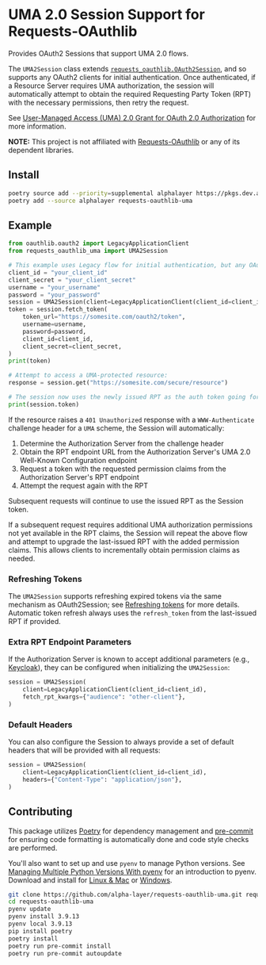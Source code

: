 # UMA 2.0 Session Support for Requests-OAuthlib

Provides OAuth2 Sessions that support UMA 2.0 flows.

The `UMA2Session` class extends [`requests_oauthlib.OAuth2Session`](https://requests-oauthlib.readthedocs.io/en/latest/oauth2_workflow.html), and so supports any OAuth2 clients for initial authentication. Once authenticated, if a Resource Server requires UMA authorization, the session will automatically attempt to obtain the required Requesting Party Token (RPT) with the necessary permissions, then retry the request.

See [User-Managed Access (UMA) 2.0 Grant for OAuth 2.0 Authorization](https://docs.kantarainitiative.org/uma/wg/oauth-uma-grant-2.0-09.html) for more information.

**NOTE:** This project is not affiliated with [Requests-OAuthlib](https://github.com/requests/requests-oauthlib) or any of its dependent libraries.

## Install
```bash
poetry source add --priority=supplemental alphalayer https://pkgs.dev.azure.com/alphalayerai/Packages/_packaging/Python/pypi/simple/
poetry add --source alphalayer requests-oauthlib-uma
```

## Example

```python
from oauthlib.oauth2 import LegacyApplicationClient
from requests_oauthlib_uma import UMA2Session

# This example uses Legacy flow for initial authentication, but any OAuth2 Client can be used.
client_id = "your_client_id"
client_secret = "your_client_secret"
username = "your_username"
password = "your_password"
session = UMA2Session(client=LegacyApplicationClient(client_id=client_id))
token = session.fetch_token(
    token_url="https://somesite.com/oauth2/token",
    username=username,
    password=password,
    client_id=client_id,
    client_secret=client_secret,
)
print(token)

# Attempt to access a UMA-protected resource:
response = session.get("https://somesite.com/secure/resource")

# The session now uses the newly issued RPT as the auth token going forward
print(session.token)
```

If the resource raises a `401 Unauthorized` response with a `WWW-Authenticate` challenge header for a `UMA` scheme, the Session will automatically:
1. Determine the Authorization Server from the challenge header
2. Obtain the RPT endpoint URL from the Authorization Server's UMA 2.0 Well-Known Configuration endpoint
3. Request a token with the requested permission claims from the Authorization Server's RPT endpoint
4. Attempt the request again with the RPT

Subsequent requests will continue to use the issued RPT as the Session token.

If a subsequent request requires additional UMA authorization permissions not yet available in the RPT claims, the Session will repeat the above flow and attempt to upgrade the last-issued RPT with the added permission claims. This allows clients to incrementally obtain permission claims as needed.

### Refreshing Tokens

The `UMA2Session` supports refreshing expired tokens via the same mechanism as OAuth2Session; see [Refreshing tokens](https://requests-oauthlib.readthedocs.io/en/latest/oauth2_workflow.html#refreshing-tokens) for more details. Automatic token refresh always uses the `refresh_token` from the last-issued RPT if provided.

### Extra RPT Endpoint Parameters

If the Authorization Server is known to accept additional parameters (e.g., [Keycloak](https://www.keycloak.org/docs/latest/authorization_services/#_service_obtaining_permissions)), they can be configured when initializing the `UMA2Session`:

```python
session = UMA2Session(
    client=LegacyApplicationClient(client_id=client_id),
    fetch_rpt_kwargs={"audience": "other-client"},
)
```

### Default Headers

You can also configure the Session to always provide a set of default headers that will be provided with all requests:

```python
session = UMA2Session(
    client=LegacyApplicationClient(client_id=client_id),
    headers={"Content-Type": "application/json"},
)
```

## Contributing

This package utilizes [Poetry](https://python-poetry.org) for dependency management and [pre-commit](https://pre-commit.com/) for ensuring code formatting is automatically done and code style checks are performed.

You'll also want to set up and use `pyenv` to manage Python versions. See [Managing Multiple Python Versions With pyenv](https://realpython.com/intro-to-pyenv/) for an introduction to pyenv. Download and install for [Linux & Mac](https://github.com/pyenv/pyenv) or [Windows](https://github.com/pyenv-win/pyenv-win).

```bash
git clone https://github.com/alpha-layer/requests-oauthlib-uma.git requests-oauthlib-uma
cd requests-oauthlib-uma
pyenv update
pyenv install 3.9.13
pyenv local 3.9.13
pip install poetry
poetry install
poetry run pre-commit install
poetry run pre-commit autoupdate
```
